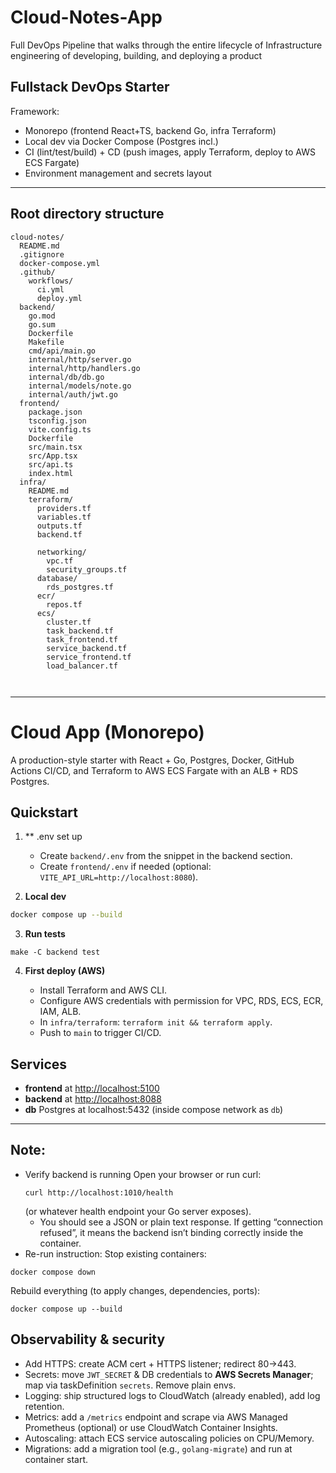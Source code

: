 # Cloud-Notes-App
Full DevOps Pipeline that walks through the entire lifecycle of Infrastructure engineering of developing, building, and deploying a product

## Fullstack DevOps Starter
Framework:
* Monorepo (frontend React+TS, backend Go, infra Terraform)
* Local dev via Docker Compose (Postgres incl.)
* CI (lint/test/build) + CD (push images, apply Terraform, deploy to AWS ECS Fargate)
* Environment management and secrets layout

---

## Root directory structure
```
cloud-notes/
  README.md
  .gitignore
  docker-compose.yml
  .github/
    workflows/
      ci.yml
      deploy.yml
  backend/
    go.mod
    go.sum
    Dockerfile
    Makefile
    cmd/api/main.go
    internal/http/server.go
    internal/http/handlers.go
    internal/db/db.go
    internal/models/note.go
    internal/auth/jwt.go
  frontend/
    package.json
    tsconfig.json
    vite.config.ts
    Dockerfile
    src/main.tsx
    src/App.tsx
    src/api.ts
    index.html
  infra/
    README.md
    terraform/
      providers.tf
      variables.tf
      outputs.tf
      backend.tf
      
      networking/
        vpc.tf
        security_groups.tf
      database/
        rds_postgres.tf
      ecr/
        repos.tf
      ecs/
        cluster.tf
        task_backend.tf
        task_frontend.tf
        service_backend.tf
        service_frontend.tf
        load_balancer.tf
      
      
```

---

# Cloud App (Monorepo)

A production-style starter with React + Go, Postgres, Docker, GitHub Actions CI/CD, and Terraform to AWS ECS Fargate with an ALB + RDS Postgres.

## Quickstart

1. ** .env set up
   - Create `backend/.env` from the snippet in the backend section.
   - Create `frontend/.env` if needed (optional: `VITE_API_URL=http://localhost:8080`).

2. **Local dev**
```bash
docker compose up --build
```

3. **Run tests**
```
make -C backend test
```

4. **First deploy (AWS)**

   * Install Terraform and AWS CLI.
   * Configure AWS credentials with permission for VPC, RDS, ECS, ECR, IAM, ALB.
   * In `infra/terraform`: `terraform init && terraform apply`.
   * Push to `main` to trigger CI/CD.

## Services

* **frontend** at [http://localhost:5100](http://localhost:5100)
* **backend** at [http://localhost:8088](http://localhost:8088)
* **db** Postgres at localhost:5432 (inside compose network as `db`)

---
## Note:
* Verify backend is running
  Open your browser or run curl:
  ```
  curl http://localhost:1010/health
  ```
  (or whatever health endpoint your Go server exposes).
  - You should see a JSON or plain text response. If getting “connection refused”, it means the backend isn’t binding correctly inside the container.
* Re-run instruction:
Stop existing containers:
```
docker compose down
```
Rebuild everything (to apply changes, dependencies, ports):
```
docker compose up --build
```

## Observability & security

* Add HTTPS: create ACM cert + HTTPS listener; redirect 80→443.
* Secrets: move `JWT_SECRET` & DB credentials to **AWS Secrets Manager**; map via taskDefinition `secrets`. Remove plain envs.
* Logging: ship structured logs to CloudWatch (already enabled), add log retention.
* Metrics: add a `/metrics` endpoint and scrape via AWS Managed Prometheus (optional) or use CloudWatch Container Insights.
* Autoscaling: attach ECS service autoscaling policies on CPU/Memory.
* Migrations: add a migration tool (e.g., `golang-migrate`) and run at container start.


